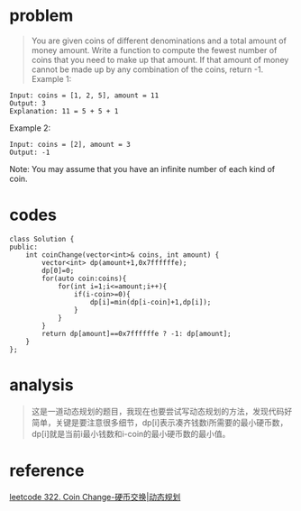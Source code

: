 # problem
>You are given coins of different denominations and a total amount of money amount. Write a function to compute the fewest number of coins that you need to make up that amount. If that amount of money cannot be made up by any combination of the coins, return -1.
Example 1:
```
Input: coins = [1, 2, 5], amount = 11
Output: 3 
Explanation: 11 = 5 + 5 + 1
```
Example 2:
```
Input: coins = [2], amount = 3
Output: -1
```
Note:
You may assume that you have an infinite number of each kind of coin.

# codes
```
class Solution {
public:
    int coinChange(vector<int>& coins, int amount) {
        vector<int> dp(amount+1,0x7ffffffe);
        dp[0]=0;
        for(auto coin:coins){
            for(int i=1;i<=amount;i++){
                if(i-coin>=0){
                    dp[i]=min(dp[i-coin]+1,dp[i]); 
                }
            }
        }
        return dp[amount]==0x7ffffffe ? -1: dp[amount];
    }
};
```

# analysis
>这是一道动态规划的题目，我现在也要尝试写动态规划的方法，发现代码好简单，关键是要注意很多细节，dp[i]表示凑齐钱数i所需要的最小硬币数，dp[i]就是当前i最小钱数和i-coin的最小硬币数的最小值。

# reference
[leetcode 322. Coin Change-硬币交换|动态规划][1]

[1]: https://blog.csdn.net/happyaaaaaaaaaaa/article/details/50976088
